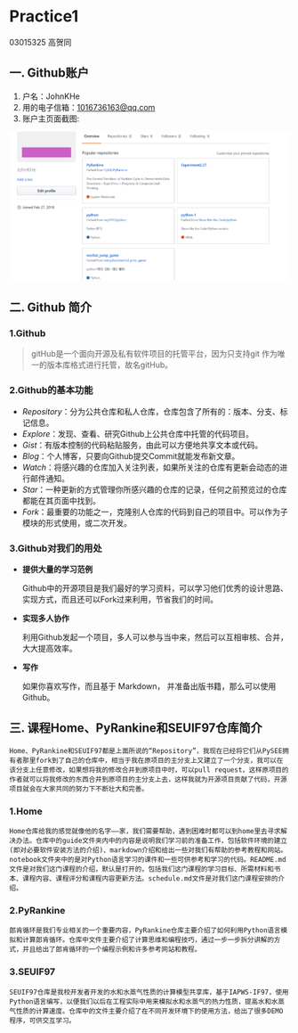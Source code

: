 # Practice1

03015325 高贺同

## 一. Github账户

1. 户名：JohnKHe
2. 用的电子信箱：1016736163@qq.com
3. 账户主页面截图:

![个人账户截图](GithubScreenshot.png)

## 二. Github 简介

### 1.Github

> gitHub是一个面向开源及私有软件项目的托管平台，因为只支持git 作为唯一的版本库格式进行托管，故名gitHub。

### 2.Github的基本功能

* *Repository*：分为公共仓库和私人仓库，仓库包含了所有的：版本、分支、标记信息。
* *Explore*：发现、查看、研究Github上公共仓库中托管的代码项目。
* *Gist*：有版本控制的代码粘贴服务，由此可以方便地共享文本或代码。
* *Blog*：个人博客，只要向Github提交Commit就能发布新文章。
* *Watch*：将感兴趣的仓库加入关注列表，如果所关注的仓库有更新会动态的进行邮件通知。
* *Star*：一种更新的方式管理你所感兴趣的仓库的记录，任何之前预览过的仓库都能在其页面中找到。
* *Fork*：最重要的功能之一，克隆别人仓库的代码到自己的项目中。可以作为子模块的形式使用，或二次开发。

### 3.Github对我们的用处

* **提供大量的学习范例**

   Github中的开源项目是我们最好的学习资料，可以学习他们优秀的设计思路、实现方式，而且还可以Fork过来利用，节省我们的时间。

* **实现多人协作**

   利用Github发起一个项目，多人可以参与当中来，然后可以互相审核、合并，大大提高效率。

* **写作**

   如果你喜欢写作，而且基于 Markdown， 并准备出版书籍，那么可以使用Github。

## 三. 课程Home、PyRankine和SEUIF97仓库简介

    Home、PyRankine和SEUIF97都是上面所说的“Repository”，我现在已经将它们从PySEE拥有者那里fork到了自己的仓库中，相当于我在原项目的主分支上又建立了一个分支，我可以在该分支上任意修改，如果想将我的修改合并到原项目中时，可以pull request，这样原项目的作者就可以将我修改的东西合并到原项目的主分支上去，这样我就为开源项目贡献了代码，开源项目就会在大家共同的努力下不断壮大和完善。

### 1.**Home**

    Home仓库给我的感觉就像他的名字——家，我们需要帮助，遇到困难时都可以到home里去寻求解决办法。仓库中的guide文件夹内中的内容是说明我们学习前的准备工作，包括软件环境的建立(即对必要软件安装方法的介绍)、markdown介绍和给出一些对我们有帮助的参考教程和网站。notebook文件夹中的是对Python语言学习的课件和一些可供参考和学习的代码。README.md文件是对我们这门课程的介绍，默认是打开的，包括我们这门课程的学习目标、所需材料和书本、课程内容、课程评分和课程内容更新方法。schedule.md文件是对我们这门课程安排的介绍。

### 2.**PyRankine**

    郎肯循环是我们专业相关的一个重要内容，PyRankine仓库主要介绍了如何利用Python语言模拟和计算郎肯循环。仓库中文件主要介绍了计算思维和编程技巧，通过一步一步拆分讲解的方式，并且给出了郎肯循环的一个编程示例和许多参考网站和教程。

### 3.**SEUIF97**

    SEUIF97仓库是我校开发者开发的水和水蒸气性质的计算模型共享库，基于IAPWS-IF97，使用Python语言编写，以便我们以后在工程实际中用来模拟水和水蒸气的热力性质，提高水和水蒸气性质的计算速度。仓库中的文件主要介绍了在不同开发环境下的使用方法，给出了很多DEMO程序，可供交互学习。